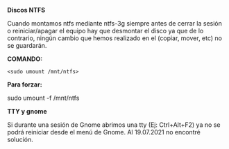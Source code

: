 **Discos NTFS**

Cuando montamos ntfs mediante ntfs-3g siempre antes de cerrar la sesión o reiniciar/apagar el equipo hay que desmontar el disco ya que de lo contrario, ningún cambio que hemos realizado en el (copiar, mover, etc) no se guardarán.

**COMANDO:**

`<sudo umount /mnt/ntfs>`

**Para forzar:**

sudo umount -f /mnt/ntfs

**TTY y gnome**

Si durante una sesión de Gnome abrimos una tty (Ej: Ctrl+Alt+F2) ya no se podrá reiniciar desde el menú de Gnome. Al 19.07.2021 no encontré solución.

